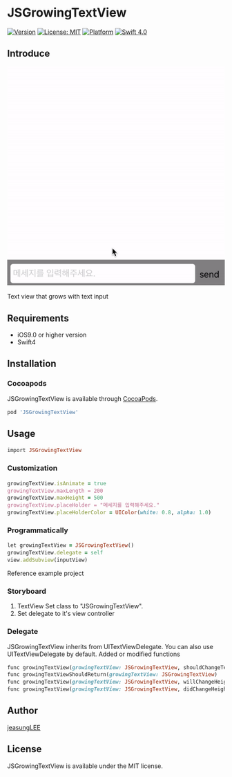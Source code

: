 # JSGrowingTextView
[![Version](https://img.shields.io/cocoapods/v/JSGrowingTextView.svg?style=flat)](http://cocoapods.org/pods/JSGrowingTextView)
[![License: MIT](https://img.shields.io/badge/license-MIT-blue.svg?style=flat)](https://github.com/jeasungLEE/JSGrowingTextView/blob/master/LICENSE)
[![Platform](https://img.shields.io/cocoapods/p/JSGrowingTextView.svg?style=flat)](http://cocoapods.org/pods/JSGrowingTextView)
[![Swift 4.0](https://img.shields.io/badge/Swift-4.0-orange.svg?style=flat)](https://developer.apple.com/swift/)
## Introduce
![demo](https://github.com/JeaSungLEE/JSGrowingTextView/blob/master/intro.gif)

Text view that grows with text input

## Requirements
* iOS9.0 or higher version
* Swift4


## Installation
### Cocoapods

JSGrowingTextView is available through [CocoaPods](http://cocoapods.org).

```ruby
pod 'JSGrowingTextView'
```

## Usage

```ruby
import JSGrowingTextView
```
### Customization
```ruby
growingTextView.isAnimate = true                                               //에니메이션 사용여부
growingTextView.maxLength = 200                                                //최대 글자수
growingTextView.maxHeight = 500                                                //최대 높이 제한
growingTextView.placeHolder = "메세지를 입력해주세요."                               //플레이스홀더
growingTextView.placeHolderColor = UIColor(white: 0.8, alpha: 1.0)             //플레이스홀더 색상
```
### Programmatically
```ruby
let growingTextView = JSGrowingTextView()
growingTextView.delegate = self
view.addSubview(inputView)
```

Reference example project
        
### Storyboard
1. TextView Set class to "JSGrowingTextView".
2. Set delegate to it's view controller

### Delegate
JSGrowingTextView inherits from UITextViewDelegate.
You can also use UITextViewDelegate by default.
Added or modified functions
```ruby
func growingTextView(growingTextView: JSGrowingTextView, shouldChangeTextInRange range:NSRange, replacementText text:String) -> Bool
func growingTextViewShouldReturn(growingTextView: JSGrowingTextView) 
func growingTextView(growingTextView: JSGrowingTextView, willChangeHeight height:CGFloat)
func growingTextView(growingTextView: JSGrowingTextView, didChangeHeight height:CGFloat)
```

## Author
[jeasungLEE](https://github.com/jeasungLEE)

## License
JSGrowingTextView is available under the MIT license.
